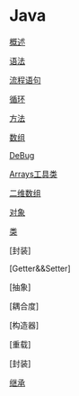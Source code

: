 # Java

[概述](/back/java/javaOverview)

[语法](/back/java/javaGrammar)

[流程语句](/back/java/javaStatement)

[循环](/back/java/javaCirculate)

[方法](/back/java/javaMethod)

[数组](/back/java/javaArray)

[DeBug](/back/java/javaDeBug)

[Arrays工具类](/back/java/javaArraysTools)

[二维数组](/back/java/javaTwoDiArray)

[对象](/back/java/javaObject)

[类](/back/java/javaPublic)

[封装]

[Getter&&Setter]

[抽象]

[耦合度]

[构造器]

[重载]

[封装]

[继承](/back/java/javaInherit)